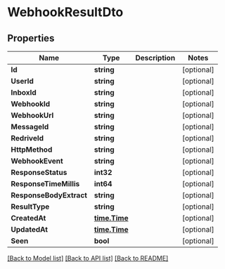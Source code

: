 # WebhookResultDto

## Properties

Name | Type | Description | Notes
------------ | ------------- | ------------- | -------------
**Id** | **string** |  | [optional] 
**UserId** | **string** |  | [optional] 
**InboxId** | **string** |  | [optional] 
**WebhookId** | **string** |  | [optional] 
**WebhookUrl** | **string** |  | [optional] 
**MessageId** | **string** |  | [optional] 
**RedriveId** | **string** |  | [optional] 
**HttpMethod** | **string** |  | [optional] 
**WebhookEvent** | **string** |  | [optional] 
**ResponseStatus** | **int32** |  | [optional] 
**ResponseTimeMillis** | **int64** |  | [optional] 
**ResponseBodyExtract** | **string** |  | [optional] 
**ResultType** | **string** |  | [optional] 
**CreatedAt** | [**time.Time**](time.Time) |  | [optional] 
**UpdatedAt** | [**time.Time**](time.Time) |  | [optional] 
**Seen** | **bool** |  | [optional] 

[[Back to Model list]](../README#documentation-for-models) [[Back to API list]](../README#documentation-for-api-endpoints) [[Back to README]](../README)


